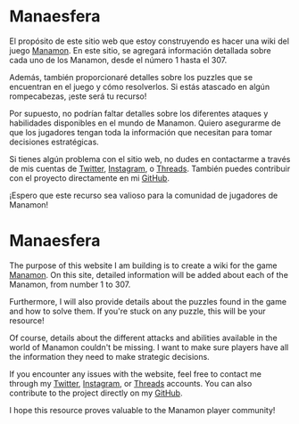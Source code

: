 # Manaesfera

El propósito de este sitio web que estoy construyendo es hacer una wiki del juego [Manamon](http://www.vgstorm.com/manamon.php). En este sitio, se agregará información detallada sobre cada uno de los Manamon, desde el número 1 hasta el 307.

Además, también proporcionaré detalles sobre los puzzles que se encuentran en el juego y cómo resolverlos. Si estás atascado en algún rompecabezas, ¡este será tu recurso!

Por supuesto, no podrían faltar detalles sobre los diferentes ataques y habilidades disponibles en el mundo de Manamon. Quiero asegurarme de que los jugadores tengan toda la información que necesitan para tomar decisiones estratégicas.

Si tienes algún problema con el sitio web, no dudes en contactarme a través de mis cuentas de [Twitter](https://twitter.com/eradlercelesta?s=11&t=cWaYT88VvRiK96XzFhP6SA), [Instagram](https://instagram.com/eradlercelesta?igshid=MmIzYWVlNDQ5Yg==), o [Threads](https://www.threads.net/@eradlercelesta). También puedes contribuir con el proyecto directamente en mi [GitHub](https://github.com/MauricioCelesta).

¡Espero que este recurso sea valioso para la comunidad de jugadores de Manamon!

# Manaesfera

The purpose of this website I am building is to create a wiki for the game [Manamon](http://www.vgstorm.com/manamon.php). On this site, detailed information will be added about each of the Manamon, from number 1 to 307.

Furthermore, I will also provide details about the puzzles found in the game and how to solve them. If you're stuck on any puzzle, this will be your resource!

Of course, details about the different attacks and abilities available in the world of Manamon couldn't be missing. I want to make sure players have all the information they need to make strategic decisions.

If you encounter any issues with the website, feel free to contact me through my [Twitter](https://twitter.com/eradlercelesta?s=11&t=cWaYT88VvRiK96XzFhP6SA), [Instagram](https://instagram.com/eradlercelesta?igshid=MmIzYWVlNDQ5Yg==), or [Threads](https://www.threads.net/@eradlercelesta) accounts. You can also contribute to the project directly on my [GitHub](https://github.com/MauricioCelesta).

I hope this resource proves valuable to the Manamon player community!